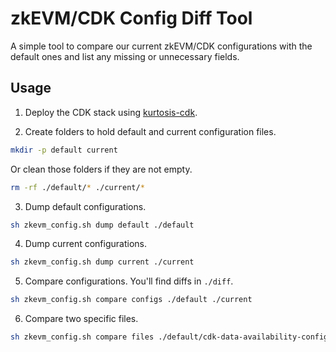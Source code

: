 # zkEVM/CDK Config Diff Tool

A simple tool to compare our current zkEVM/CDK configurations with the default ones and list any missing or unnecessary fields.

## Usage

1. Deploy the CDK stack using [kurtosis-cdk](https://github.com/0xPolygon/kurtosis-cdk).

2. Create folders to hold default and current configuration files.

```bash
mkdir -p default current
```

Or clean those folders if they are not empty.

```bash
rm -rf ./default/* ./current/*
```

3. Dump default configurations.

```bash
sh zkevm_config.sh dump default ./default
```

4. Dump current configurations.

```bash
sh zkevm_config.sh dump current ./current
```

5. Compare configurations. You'll find diffs in `./diff`.

```bash
sh zkevm_config.sh compare configs ./default ./current
```

6. Compare two specific files.

```bash
sh zkevm_config.sh compare files ./default/cdk-data-availability-config.toml ./current/cdk-data-availability-config.toml
```
